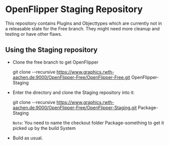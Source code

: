 # OpenFlipper Staging Repository

This repository contains Plugins and Objecttypes which are currently not in a 
releasable state for the Free branch. They might need more cleanup and testing 
or have other flaws.


## Using the Staging repository


* Clone the free branch to get OpenFlipper

    git clone --recursive https://www.graphics.rwth-aachen.de:9000/OpenFlipper-Free/OpenFlipper-Free.git OpenFlipper-Staging
  
* Enter the directory and clone the Staging repository into it:

    git clone --recursive https://www.graphics.rwth-aachen.de:9000/OpenFlipper-Free/OpenFlipper-Staging.git Package-Staging

    `Note`: You need to name the checkout folder Package-something to get it picked up by the build System
        
* Build as usual.